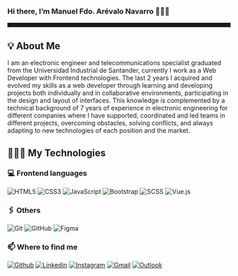 ### Hi there, I’m Manuel Fdo. Arévalo Navarro 👋🧑‍💻
<hr style="height: 10px;"/>

## 💡 About Me 
 
I am an electronic engineer and telecommunications specialist graduated from the Universidad Industrial de Santander, currently I work as a Web Developer with Frontend technologies. The last 2 years I acquired and evolved my skills as a web developer through learning and developing projects both individually and in collaborative environments, participating in the design and layout of interfaces. This knowledge is complemented by a technical background of 7 years of experience in electronic engineering for different companies where I have supported, coordinated and led teams in different projects, overcoming obstacles, solving conflicts, and always adapting to new technologies of each position and the market.

## 👨🏻‍💻 My Technologies

### 💻 Frontend languages

![HTML5](https://img.shields.io/badge/-HTML5-black?style=flat-square&logo=html5&logoColor=white)
![CSS3](https://img.shields.io/badge/-CSS3-black?style=flat-square&logo=css3)
![JavaScript](https://img.shields.io/badge/-JavaScript-black?style=flat-square&logo=javascript)
![Bootstrap](https://img.shields.io/badge/-Bootstrap-black?style=flat-square&logo=bootstrap)
![SCSS](https://img.shields.io/badge/-SCSS-black?style=flat-square&logo=SASS)
![Vue.js](https://img.shields.io/badge/-VueJS-black?style=flat-square&logo=Vue.js)

### 🖇️ Others
![Git](https://img.shields.io/badge/-Git-black?style=flat-square&logo=git)
![GitHub](https://img.shields.io/badge/-GitHub-black?style=flat-square&logo=github)
![Figma](https://img.shields.io/badge/figma-black?style=flat-square&logo=figma&logoColor=white)

### 📫 Where to find me
[![Github](https://img.shields.io/badge/-Github-000?style=flat&logo=Github&logoColor=white)](https://github.com/manuelarevalo01)
[![Linkedin](https://img.shields.io/badge/-LinkedIn-black?style=flat&logo=Linkedin&logoColor=white)](https://www.linkedin.com/in/manuel-fernando-ar%C3%A9valo-navarro-9242b3138/)
[![Instagram](https://img.shields.io/badge/-Instagram-c13584-black?style=flat&logo=instagram&logoColor=white)](https://www.instagram.com/manferare1/)
[![Gmail](https://img.shields.io/badge/-Gmail-c14438-black?style=flat&logo=Gmail&logoColor=white)](mailto:manferare1@gmail.com)
[![Outlook](https://img.shields.io/badge/-Outlook-0078D4-black?style=flat&logo=Microsoft-Outlook&logoColor=white)](mailto:manferare@hotmail.com)

<!--
**manuelarevalo01/manuelarevalo01** is a ✨ _special_ ✨ repository because its `README.md` (this file) appears on your GitHub profile.

Here are some ideas to get you started:

- 🔭 I’m currently working on ...
- 🌱 I’m currently learning ...
- 👯 I’m looking to collaborate on ...
- 🤔 I’m looking for help with ...
- 💬 Ask me about ...
- 📫 How to reach me: ...
- 😄 Pronouns: ...
- ⚡ Fun fact: ...
-->
